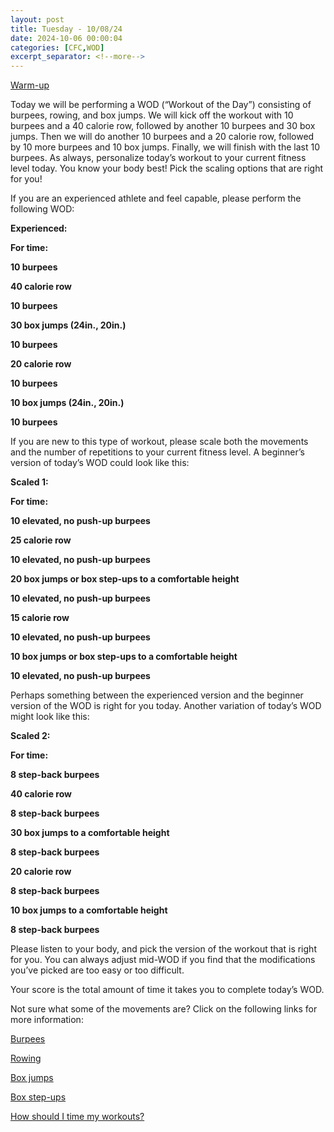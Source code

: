 ```yaml
---
layout: post
title: Tuesday - 10/08/24
date: 2024-10-06 00:00:04
categories: [CFC,WOD]
excerpt_separator: <!--more-->
---
```


[Warm-up](https://communityfitnessclub.wixsite.com/website/post/basic-full-body-warm-up)

Today we will be performing a WOD (“Workout of the Day”) consisting of burpees, rowing, and box jumps. We will kick off the workout with 10 burpees and a 40 calorie row, followed by another 10 burpees and 30 box jumps. Then we will do another 10 burpees and a 20 calorie row, followed by 10 more burpees and 10 box jumps. Finally, we will finish with the last 10 burpees. As always, personalize today’s workout to your current fitness level today. You know your body best! Pick the scaling options that are right for you!

If you are an experienced athlete and feel capable, please perform the following WOD:

**Experienced:**

**For time:**

**10 burpees**

**40 calorie row**

**10 burpees**

**30 box jumps (24in., 20in.)**

**10 burpees**

**20 calorie row**

**10 burpees**

**10 box jumps (24in., 20in.)**

**10 burpees**
<!--more-->

If you are new to this type of workout, please scale both the movements and the number of repetitions to your current fitness level. A beginner’s version of today’s WOD could look like this:

**Scaled 1:**

**For time:**

**10 elevated, no push-up burpees**

**25 calorie row**

**10 elevated, no push-up burpees**

**20 box jumps or box step-ups to a comfortable height**

**10 elevated, no push-up burpees**

**15 calorie row**

**10 elevated, no push-up burpees**

**10 box jumps or box step-ups to a comfortable height**

**10 elevated, no push-up burpees**

Perhaps something between the experienced version and the beginner version of the WOD is right for you today. Another variation of today’s WOD might look like this:

**Scaled 2:**

**For time:**

**8 step-back burpees**

**40 calorie row**

**8 step-back burpees**

**30 box jumps to a comfortable height**

**8 step-back burpees**

**20 calorie row**

**8 step-back burpees**

**10 box jumps to a comfortable height**

**8 step-back burpees**

Please listen to your body, and pick the version of the workout that is right for you. You can always adjust mid-WOD if you find that the modifications you’ve picked are too easy or too difficult.

Your score is the total amount of time it takes you to complete today’s WOD.

Not sure what some of the movements are? Click on the following links for more information:

[Burpees](https://communityfitnessclub.wixsite.com/website/post/burpees)

[Rowing](https://communityfitnessclub.wixsite.com/website/post/rowing)

[Box jumps](https://communityfitnessclub.wixsite.com/website/post/box-jumps)

[Box step-ups](https://www.youtube.com/watch?v=5qjqDHOUh-A)

[How should I time my workouts?](https://communityfitnessclub.wixsite.com/website/post/how-should-i-time-my-workouts)
